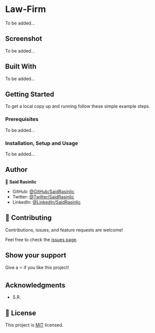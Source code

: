 # Law-Firm

To be added...

## Screenshot
To be added...
<!-- <p align="center"><img src="./app/assets/images/Budget-App.png" alt="Desktop Snapshot" /> -->


## Built With
To be added...

<!-- - Ruby on Rails
- PostgreSQL
- Bootstrap
- SCSS, CSS
- Gems (Gemfile)
- Linters (Rubocop)
- VSCode
- Git Bash
- GitHub -->

## Getting Started

To get a local copy up and running follow these simple example steps.

### Prerequisites
To be added...
<!-- - Laptop or Desktop
- Web Browser
- Ruby (installed and set up)
- IDE (preferably Visual Studio Code)
- Programming Knowledge -->

### Installation, Setup and Usage
To be added...

## Author

👤 **Said Rasinlic**

- GitHub: [@GitHub/SaidRasinlic](https://github.com/SaidRasinlic)
- Twitter: [@Twitter/SaidRasinlic](https://twitter.com/SaidRasinlic)
- LinkedIn: [@LinkedIn/SaidRasinlic](https://www.linkedin.com/in/SaidRasinlic)


## 🤝 Contributing

Contributions, issues, and feature requests are welcome!

Feel free to check the [issues page](../../issues/).

## Show your support

Give a ⭐️ if you like this project!

## Acknowledgments

- S.R.

## 📝 License

This project is [MIT](LICENSE) licensed.

